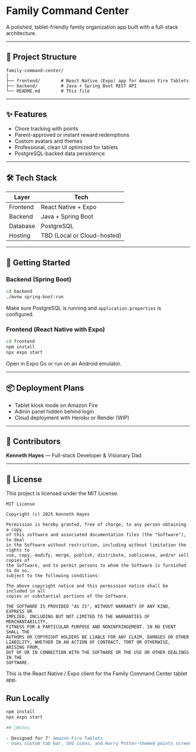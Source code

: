 # Family Command Center

A polished, tablet-friendly family organization app built with a full-stack architecture.

---

## 🧭 Project Structure

```
family-command-center/
│
├── frontend/        # React Native (Expo) app for Amazon Fire Tablets
├── backend/         # Java + Spring Boot REST API
└── README.md        # This file
```

---

## ✨ Features

- Chore tracking with points
- Parent-approved or instant reward redemptions
- Custom avatars and themes
- Professional, clean UI optimized for tablets
- PostgreSQL-backed data persistence

---

## 🛠️ Tech Stack

| Layer    | Tech                        |
| -------- | --------------------------- |
| Frontend | React Native + Expo         |
| Backend  | Java + Spring Boot          |
| Database | PostgreSQL                  |
| Hosting  | TBD (Local or Cloud-hosted) |

---

## 🚀 Getting Started

### Backend (Spring Boot)

```bash
cd backend
./mvnw spring-boot:run
```

Make sure PostgreSQL is running and `application.properties` is configured.

### Frontend (React Native with Expo)

```bash
cd frontend
npm install
npx expo start
```

Open in Expo Go or run on an Android emulator.

---

## 📦 Deployment Plans

- Tablet kiosk mode on Amazon Fire
- Admin panel hidden behind login
- Cloud deployment with Heroku or Render (WIP)

---

## 🙌 Contributors

**Kenneth Hayes** — Full-stack Developer & Visionary Dad

---

## 📜 License

This project is licensed under the MIT License.

```
MIT License

Copyright (c) 2025 Kenneth Hayes

Permission is hereby granted, free of charge, to any person obtaining a copy
of this software and associated documentation files (the "Software"), to deal
in the Software without restriction, including without limitation the rights to
use, copy, modify, merge, publish, distribute, sublicense, and/or sell copies of
the Software, and to permit persons to whom the Software is furnished to do so,
subject to the following conditions:

The above copyright notice and this permission notice shall be included in all
copies or substantial portions of the Software.

THE SOFTWARE IS PROVIDED "AS IS", WITHOUT WARRANTY OF ANY KIND, EXPRESS OR
IMPLIED, INCLUDING BUT NOT LIMITED TO THE WARRANTIES OF MERCHANTABILITY,
FITNESS FOR A PARTICULAR PURPOSE AND NONINFRINGEMENT. IN NO EVENT SHALL THE
AUTHORS OR COPYRIGHT HOLDERS BE LIABLE FOR ANY CLAIM, DAMAGES OR OTHER
LIABILITY, WHETHER IN AN ACTION OF CONTRACT, TORT OR OTHERWISE, ARISING FROM,
OUT OF OR IN CONNECTION WITH THE SOFTWARE OR THE USE OR OTHER DEALINGS IN THE
SOFTWARE.
```

This is the React Native / Expo client for the Family Command Center tablet app.

## Run Locally

```bash
npm install
npx expo start

## 📝Notes

- Designed for 7" Amazon Fire Tablets
- Uses custom tab bar, SVG icons, and Harry Potter–themed points screen
